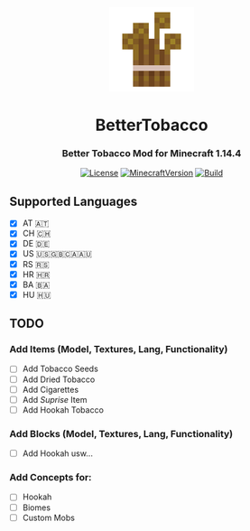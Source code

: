 <div align="center">
    <br />
    <img style="image-rendering: pixelated; image-rendering: crisp-edges; image-rendering: -moz-crisp-edges;" src="./etc/raw_tobacco_item@512.png" alt="Raw Tobacco" width="150"/>
    <h1>BetterTobacco</h1>
    <h3>Better Tobacco Mod for Minecraft 1.14.4</h3>
</div>

<div align="center">

[![License](https://img.shields.io/badge/license-LGPL-brightgreen.svg)](https://github.com/AlexanderBrenner/BetterTobaccoMod/blob/master/LICENSE.txt)
[![MinecraftVersion](https://img.shields.io/static/v1?label=Minecraft&message=1.14.4&color=brightgreen)](http://files.minecraftforge.net/)
[![Build](https://github.com/AlexanderBrenner/BetterTobaccoMod/workflows/Java%20CI%20with%20Gradle/badge.svg?branch=master)](https://github.com/AlexanderBrenner/BetterTobaccoMod/actions)

</div>

## Supported Languages
- [x] AT 🇦🇹
- [x] CH 🇨🇭
- [x] DE 🇩🇪
- [x] US 🇺🇸🇬🇧🇨🇦🇦🇺
- [x] RS 🇷🇸
- [x] HR 🇭🇷
- [x] BA 🇧🇦
- [x] HU 🇭🇺

## TODO

### Add Items (Model, Textures, Lang, Functionality)
- [ ] Add Tobacco Seeds
- [ ] Add Dried Tobacco
- [ ] Add Cigarettes
- [ ] Add *Suprise* Item
- [ ] Add Hookah Tobacco

### Add Blocks (Model, Textures, Lang, Functionality)
- [ ] Add Hookah usw...

### Add Concepts for:
- [ ] Hookah
- [ ] Biomes
- [ ] Custom Mobs
